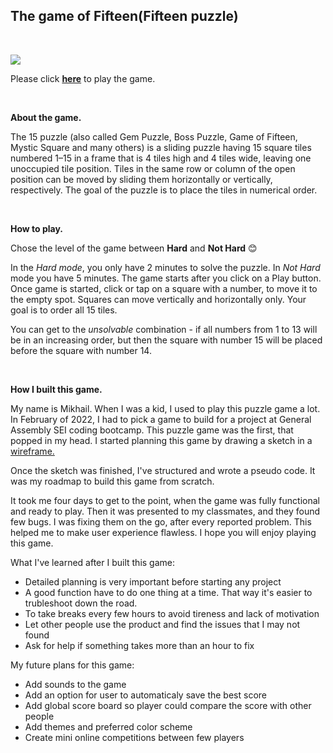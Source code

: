 **The game of Fifteen(Fifteen puzzle)**
---------------------------------------
&nbsp;

![](https://i.imgur.com/0kZCJTp.png)

Please click **[here](https://mikhailtabachek.github.io/The-game-of-Fifteen/)** to play the game.

&nbsp;

**About the game.**

The 15 puzzle (also called Gem Puzzle, Boss Puzzle, Game of Fifteen, Mystic Square and many others) is a sliding puzzle having 15 square tiles numbered 1–15 in a frame that is 4 tiles high and 4 tiles wide, leaving one unoccupied tile position. Tiles in the same row or column of the open position can be moved by sliding them horizontally or vertically, respectively. The goal of the puzzle is to place the tiles in numerical order.

&nbsp;

**How to play.**

Chose the level of the game between **Hard** and **Not Hard** 😊

In the *Hard mode*, you only have 2 minutes to solve the puzzle.
In *Not Hard* mode you have 5 minutes.
The game starts after you click on a Play button.
Once game is started, click or tap on a square with a number, to move it to the empty spot.
Squares can move vertically and horizontally only. Your goal is to order all 15 tiles.

You can get to the *unsolvable* combination - if all numbers from 1 to 13 will be in an increasing order, but then the square with number 15 will be placed before the square with number 14.

&nbsp;

**How I built this game.**

My name is Mikhail. When I was a kid, I used to play this puzzle game a lot. In February of 2022, I had to pick a game to build for a project at General Assembly SEI coding bootcamp. This puzzle game was the first, that popped in my head. I started planning this game by drawing a sketch in a [wireframe.](https://wireframe.cc/9JOIhw)

Once the sketch was finished, I've structured and wrote a pseudo code. It was my roadmap to build this game from scratch.

It took me four days to get to the point, when the game was fully functional and ready to play. Then it was presented to my classmates, and they found few bugs. I was fixing them on the go, after every reported problem. This helped me to make user experience flawless. I hope you will enjoy playing this game. 

What I've learned after I built this game:

* Detailed planning is very important before starting any project
* A good function have to do one thing at a time. That way it's easier to trubleshoot down the road.
* To take breaks every few hours to avoid tireness and lack of motivation
* Let other people use the product and find the issues that I may not found
* Ask for help if something takes more than an hour to fix

My future plans for this game:

* Add sounds to the game
* Add an option for user to automaticaly save the best score
* Add global score board so player could compare the score with other people
* Add themes and preferred color scheme
* Create mini online competitions between few players






